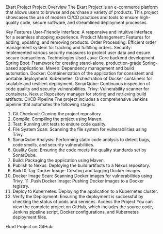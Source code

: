
Ekart Project
Project Overview
The Ekart Project is an e-commerce platform that allows users to browse and purchase a variety of products. This project showcases the use of modern CI/CD practices and tools to ensure high-quality code, secure software, and streamlined deployment processes.

Key Features
User-Friendly Interface: A responsive and intuitive interface for a seamless shopping experience.
Product Management: Features for adding, updating, and removing products.
Order Processing: Efficient order management system for tracking and fulfilling orders.
Security: Implemented various security measures to protect user data and ensure secure transactions.
Technologies Used
Java: Core backend development.
Spring Boot: Framework for creating stand-alone, production-grade Spring-based applications.
Maven: Dependency management and build automation.
Docker: Containerization of the application for consistent and portable deployment.
Kubernetes: Orchestration of Docker containers for scalable and resilient deployment.
SonarQube: Continuous inspection of code quality and security vulnerabilities.
Trivy: Vulnerability scanner for containers.
Nexus: Repository manager for storing and retrieving build artifacts.
CI/CD Pipeline
The project includes a comprehensive Jenkins pipeline that automates the following stages:

1. Git Checkout: Cloning the project repository.
2. Compile: Compiling the project using Maven.
3. Test: Running unit tests to ensure code quality.
4. File System Scan: Scanning the file system for vulnerabilities using Trivy.
5. SonarQube Analysis: Performing static code analysis to detect bugs, code smells, and security vulnerabilities.
6. Quality Gate: Ensuring the code meets the quality standards set by SonarQube.
7. Build: Packaging the application using Maven.
8. Publish to Nexus: Deploying the build artifacts to a Nexus repository.
9. Build & Tag Docker Image: Creating and tagging Docker images.
10. Docker Image Scan: Scanning Docker images for vulnerabilities using Trivy.
11 .Push Docker Image: Pushing Docker images to a Docker registry.
12. Deploy to Kubernetes: Deploying the application to a Kubernetes cluster.
13. Verify the Deployment: Ensuring the deployment is successful by checking the status of pods and services.
Access the Project
You can view the complete project on GitHub, which includes the source code, Jenkins pipeline script, Docker configurations, and Kubernetes deployment files.

Ekart Project on GitHub
